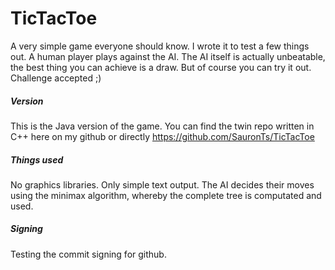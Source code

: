 # TicTacToe

A very simple game everyone should know. 
I wrote it to test a few things out.
A human player plays against the AI.
The AI itself is actually unbeatable, the best thing you can achieve is a draw.
But of course you can try it out. Challenge accepted ;)

##### Version

This is the Java version of the game.
You can find the twin repo written in C++ here on my github or directly https://github.com/SauronTs/TicTacToe

##### Things used
No graphics libraries. Only simple text output.
The AI decides their moves using the minimax algorithm, whereby the complete tree is computated and used.

##### Signing
Testing the commit signing for github.
